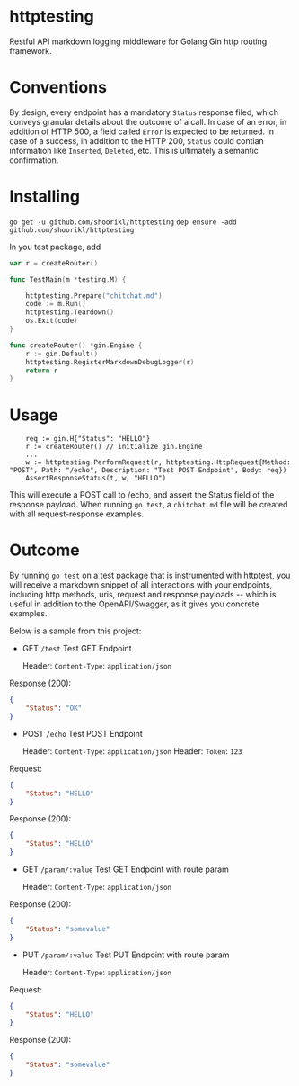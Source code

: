 # httptesting

Restful API markdown logging middleware for Golang Gin http routing framework.

# Conventions

By design, every endpoint has a mandatory `Status` response filed, which conveys granular details about the outcome of a call. In case of an error, in addition of HTTP 500, a field called `Error` is expected to be returned. In case of a success, in addition to the HTTP 200, `Status` could contian information like `Inserted`, `Deleted`, etc. This is ultimately a semantic confirmation.

# Installing
`go get -u github.com/shoorikl/httptesting`
`dep ensure -add github.com/shoorikl/httptesting`

In you test package, add

```go
var r = createRouter()

func TestMain(m *testing.M) {

	httptesting.Prepare("chitchat.md")
	code := m.Run()
	httptesting.Teardown()
	os.Exit(code)
}

func createRouter() *gin.Engine {
	r := gin.Default()
	httptesting.RegisterMarkdownDebugLogger(r)
	return r
}
```

# Usage

```
	req := gin.H{"Status": "HELLO"}
	r := createRouter() // initialize gin.Engine
	...
	w := httptesting.PerformRequest(r, httptesting.HttpRequest{Method: "POST", Path: "/echo", Description: "Test POST Endpoint", Body: req})
	AssertResponseStatus(t, w, "HELLO")
```

This will execute a POST call to /echo, and assert the Status field of the response payload. When running `go test`, a `chitchat.md` file will be created with all request-response examples.

# Outcome

By running `go test` on a test package that is instrumented with httptest, you will receive a markdown snippet of all interactions with your endpoints, including http methods, uris, request and response payloads -- which is useful in addition to the OpenAPI/Swagger, as it gives you concrete examples.

Below is a sample from this project:



* GET `/test` Test GET Endpoint

   Header: `Content-Type`: `application/json`

Response (200):
```json
{
	"Status": "OK"
}
```

* POST `/echo` Test POST Endpoint

   Header: `Content-Type`: `application/json`
   Header: `Token`: `123`

Request:
```json
{
	"Status": "HELLO"
}
```

Response (200):
```json
{
	"Status": "HELLO"
}
```

* GET `/param/:value` Test GET Endpoint with route param

   Header: `Content-Type`: `application/json`

Response (200):
```json
{
	"Status": "somevalue"
}
```

* PUT `/param/:value` Test PUT Endpoint with route param

   Header: `Content-Type`: `application/json`

Request:
```json
{
	"Status": "HELLO"
}
```

Response (200):
```json
{
	"Status": "somevalue"
}
```
